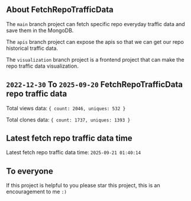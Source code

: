 ## About FetchRepoTrafficData

The `main` branch project can fetch specific repo everyday traffic data and save them in the MongoDB.

The `apis` branch project can expose the apis so that we can get our repo historical traffic data.

The `visualization` branch project is a frontend project that can make the repo traffic data visualization.

## `2022-12-30` To `2025-09-20` FetchRepoTrafficData repo traffic data

Total views data: `{ count: 2046, uniques: 532 }`

Total clones data: `{ count: 1737, uniques: 1393 }`

## Latest fetch repo traffic data time

Latest fetch repo traffic data time: `2025-09-21 01:40:14`

## To everyone

If this project is helpful to you please star this project, this is an encouragement to me `:)`



